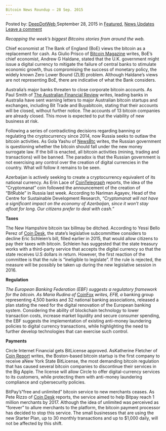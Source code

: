 ```yaml
---
Bitcoin News Roundup – 28 Sep. 2015
---
```

<article class="post-listing post-11615 post type-post status-publish format-standard has-post-thumbnail hentry category-deepdot-news category-news-updates tag-2524 tag-1384 tag-bitcoin tag-news tag-roundup tag-sep">
<div class="post-inner">
<span>Posted by: <a href="https://www.deepdotweb.com/author/admin/" title="">DeepDotWeb </a></span>
<span>September 28, 2015</span>
<span>in <a href="https://www.deepdotweb.com/category/deepdot-news/" rel="category tag">Featured</a>, <a href="https://www.deepdotweb.com/category/news-updates/" rel="category tag">News Updates</a></span>
<span><a href="https://www.deepdotweb.com/2015/09/28/bitcoin-news-roundup-28-sep-2015/#respond">Leave a comment</a></span>


<p><em>Recapping the week&#8217;s biggest Bitcoins stories from around the web. </em></p>
<p>Chief economist at The Bank of England (BoE) views the bitcoin as a replacement for cash. As Giulio Prisco of <a href="https://bitcoinmagazine.com/21999/bank-england-chief-economist-blockchain-based-digital-currency-issued-central-banks-replace-cash/">Bitcoin Magazine</a> writes, BoE’s chief economist, Andrew G Haldane, stated that the U.K. government might issue a digital currency to mitigate the failure of central banks to stimulate economic growth, thus compromising the success of monetary policy, the widely known Zero Lower Bound (ZLB) problem. Although Haldane’s views are not representing BoE, there are indicative of what the Bank considers.</p>
<p>Australia&#8217;s major banks threaten to close corporate bitcoin accounts. As Paul Smith of <a href="http://www.afr.com/technology/big-banks-cut-off-accounts-of-bitcoin-companies-in-battle-for-the-future-of-payments-20150921-gjr7hu">The Australian Financial Review</a> writes, leading banks in Australia have sent warning letters to major Australian bitcoin startups and exchanges, including Bit Trade and Buyabitcoin, stating that their accounts will be closed, without further notice. The accounts of 13 bitcoin companies are already closed. This move is expected to put the viability of new business at risk.</p>
<p>Following a series of contradicting decisions regarding banning or regulating the cryptocurrency since 2014, now Russia seeks to outlaw the bitcoin activities. As Gola Yashu of <a href="http://www.newsbtc.com/2015/09/24/russia-planning-to-criminalize-bitcoin-activities/">NewsBtc</a> writes, the Russian government is questioning whether the bitcoin should fall under the new money surrogate law. If the bill is enacted, all bitcoin activities (mining, trading and transactions) will be banned. The paradox is that the Russian government is not exercising any control over the creation of digital currencies in the country. What will follow it remains to be seen.</p>
<p>Azerbaijan is actively seeking to create a cryptocurrency equivalent of its national currency. As Erin Lace of <a href="http://cointelegraph.com/news/115312/azerbaijan-mulls-its-own-cryptocurrency-cryptomanat">CoinTelegraph</a> reports, the idea of the “Cryptomanat” coin followed the announcement of the creation of “BitRuble” in Russia last week. According to Nariman Agayev, Head of the Centre for Sustainable Development Research, <em>“Cryptomanat will not have a significant impact on the economy of Azerbaijan, since it won’t stay afloat for long. Our citizens prefer to deal with cash.”</em></p>
<p><strong>Taxes</strong></p>
<p>The New Hampshire bitcoin tax billmay be ditched. According to Yessi Bello Perez of <a href="http://www.coindesk.com/new-hampshire-bitcoin-tax-bill-facing-defeat/">Coin Desk</a>, the state’s legislative subcommittee considers to decline Eric Schleien’s bill, filled earlier in 2015, that would allow citizens to pay their taxes with bitcoin. Schleien has suggested that the state treasury works with a third-party service that accepts the digital currency so that the state receives U.S dollars in return. However, the first reaction of the committee is that the rule is “ineligible to legislate”. If the rule is rejected, the measure will be possibly be taken up during the new legislative session in 2016.</p>
<p><strong>Regulation</strong></p>
<p><em>The European Banking Federation (EBF) suggests a regulatory framework for the bitcoin. As Maria Rudina of </em><a href="http://www.coinfox.info/news/3149-european-banking-federation-requests-regulation-for-cryptocurrencies">CoinFox</a><em> writes, EFB, a </em>banking group representing 4,500 banks and 32 national banking associations, released a plan stating the need for the digital renovation of the European banking system. Considering the ability of blockchain technology to lower transaction costs, increase market liquidity and secure consumer spending, the EBF suggests the implementation of existing anti-money laundering policies to digital currency transactions, while highlighting the need to further develop technologies that can exercise such control.</p>
<p><strong>Payments</strong></p>
<p>Circle Internet Financial gets BitLicense approved. AsKatherine Fletcher of <a href="https://coinreport.net/nydfs-issues-first-bitlicense-circle/">Coin Report</a> writes, the Boston-based bitcoin startup is the first company to receive aNew York State BitLicense, the most demanding bitcoin regulation that has caused several bitcoin companies to discontinue their services in the Big Apple. The license will allow Circle to offer digital-currency services to its customers, while protecting them with anti-money laundering compliance and cybersecurity policies.</p>
<p>BitPay’s“free and unlimited” bitcoin service to new merchants ceases. As Pete Rizzo of <a href="http://www.coindesk.com/bitpay-cut-free-unlimited-processing-merchants/">Coin Desk</a> reports, the service aimed to help Bitpay reach 1 million merchants by 2017. Although the idea of unlimited was perceived as “forever” to allure merchants to the platform, the bitcoin payment processor has decided to stop this service. The small businesses that are using the new Starter Plan, up to 30 monthly transactions and up to $1,000 daily, will not be affected by this shift.</p>
</div>
<span style="display:none"><a href="https://www.deepdotweb.com/tag/2015/" rel="tag">2015</a> <a href="https://www.deepdotweb.com/tag/27/" rel="tag">27</a> <a href="https://www.deepdotweb.com/tag/bitcoin/" rel="tag">bitcoin</a> <a href="https://www.deepdotweb.com/tag/news/" rel="tag">news</a> <a href="https://www.deepdotweb.com/tag/roundup/" rel="tag">roundup</a> <a href="https://www.deepdotweb.com/tag/sep/" rel="tag">sep</a></span> <span style="display:none" class="updated">2015-09-28</span>
<div style="display:none" class="vcard author" itemprop="author" itemscope itemtype="http://schema.org/Person"><strong class="fn" itemprop="name">
